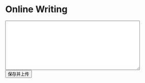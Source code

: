

# Online Writing

<script>
    document.addEventListener('DOMContentLoaded', () => {
        var simplemde = new SimpleMDE({ element: document.getElementById("OnlineEditor") });



        document.getElementById("saveButton").addEventListener("click", function() {
            // 获取 SimpleMDE 编辑器中的内容
            var markdownContent = simplemde.value();
        
            // 创建一个 FormData 对象，用于上传文件
            var formData = new FormData();
            formData.append("markdownFile", new Blob([markdownContent], { type: "text/markdown" }), "document.md");
        
            // 发送 POST 请求，配置跨域请求
            fetch("http://localhost:8080/upload", {
                method: "POST",
                body: formData,
                mode: "cors", // 允许跨域请求
                headers: {
                    // 如果需要，可以添加其他请求头
                },
            })
            .then(response => {
                if (response.status === 200) {
                    console.log("File uploaded successfully!");
                } else {
                    console.error("File upload failed");
                }
            })
            .catch(error => {
                console.error("Error:", error);
            });
        });
        
    });
</script>

<div>
    <textarea id="OnlineEditor" rows="10" cols="50"></textarea>
</div>
<button id="saveButton">保存并上传</button>